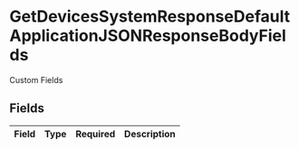 # GetDevicesSystemResponseDefaultApplicationJSONResponseBodyFields

Custom Fields


## Fields

| Field       | Type        | Required    | Description |
| ----------- | ----------- | ----------- | ----------- |